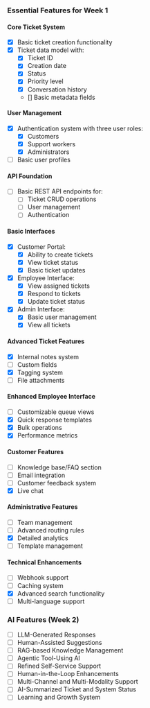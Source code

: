### Essential Features for Week 1

#### Core Ticket System
- [x] Basic ticket creation functionality
- [x] Ticket data model with:
  - [x] Ticket ID
  - [x] Creation date
  - [x] Status
  - [x] Priority level
  - [x] Conversation history
  - [] Basic metadata fields

#### User Management
- [x] Authentication system with three user roles:
  - [x] Customers
  - [x] Support workers
  - [x] Administrators
- [ ] Basic user profiles

#### API Foundation
- [ ] Basic REST API endpoints for:
  - [ ] Ticket CRUD operations
  - [ ] User management
  - [ ] Authentication

#### Basic Interfaces
- [x] Customer Portal:
  - [x] Ability to create tickets
  - [x] View ticket status
  - [x] Basic ticket updates
- [x] Employee Interface:
  - [x] View assigned tickets
  - [x] Respond to tickets
  - [x] Update ticket status
- [x] Admin Interface:
  - [x] Basic user management
  - [x] View all tickets

#### Advanced Ticket Features
- [x] Internal notes system
- [ ] Custom fields
- [x] Tagging system
- [ ] File attachments

#### Enhanced Employee Interface
- [ ] Customizable queue views
- [x] Quick response templates
- [x] Bulk operations
- [x] Performance metrics

#### Customer Features
- [ ] Knowledge base/FAQ section
- [ ] Email integration
- [ ] Customer feedback system
- [x] Live chat

#### Administrative Features
- [ ] Team management
- [ ] Advanced routing rules
- [x] Detailed analytics
- [ ] Template management

#### Technical Enhancements
- [ ] Webhook support
- [ ] Caching system
- [x] Advanced search functionality
- [ ] Multi-language support

### AI Features (Week 2)
- [ ] LLM-Generated Responses
- [ ] Human-Assisted Suggestions
- [ ] RAG-based Knowledge Management
- [ ] Agentic Tool-Using AI
- [ ] Refined Self-Service Support
- [ ] Human-in-the-Loop Enhancements
- [ ] Multi-Channel and Multi-Modality Support
- [ ] AI-Summarized Ticket and System Status
- [ ] Learning and Growth System
